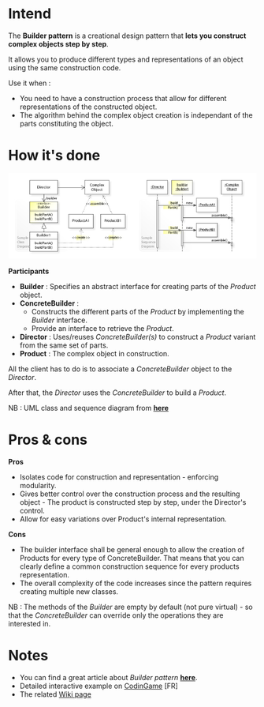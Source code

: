 # Intend

The **Builder pattern** is a creational design pattern that **lets you construct complex objects step by step**. 

It allows you to produce different types and representations of an object using the same construction code.

Use it when :
 - You need to have a construction process that allow for different representations of the constructed object.
 - The algorithm behind the complex object creation is independant of the parts constituting the object.

# How it's done

![UML](UML.jpg)

**Participants**
 - __Builder__ : Specifies an abstract interface for creating parts of the _Product_ object.
 - __ConcreteBuilder__ :
   - Constructs the different parts of the _Product_ by implementing the _Builder_ interface.
   - Provide an interface to retrieve the _Product_.
 - __Director__ : Uses/reuses _ConcreteBuilder(s)_ to construct a _Product_ variant from the same set of parts.
 - __Product__ : The complex object in construction.

 All the client has to do is to associate a _ConcreteBuilder_ object to the _Director_.

After that, the _Director_ uses the _ConcreteBuilder_ to build a _Product_.

 NB : UML class and sequence diagram from [**here**](https://en.wikipedia.org/wiki/Builder_pattern)

# Pros & cons

**Pros**
 - Isolates code for construction and representation - enforcing modularity.
 - Gives better control over the construction process and the resulting object - The product is constructed step by step, under the Director's control.
 - Allow for easy variations over Product's internal representation.

**Cons**
 - The builder interface shall be general enough to allow the creation of Products for every type of ConcreteBuilder. That means that you can clearly define a common construction sequence for every products representation.
 - The overall complexity of the code increases since the pattern requires creating multiple new classes.

NB : The methods of the _Builder_ are empty by default (not pure virtual) - so that the _ConcreteBuilder_ can override only the operations they are interested in. 

# Notes

 - You can find a great article about _Builder pattern_ [**here**](https://refactoring.guru/design-patterns/builder).
 - Detailed interactive example on [CodinGame](https://www.codingame.com/playgrounds/7105/pattern-builder/exemple) [FR]
 - The related [Wiki page](https://en.wikipedia.org/wiki/Builder_pattern)